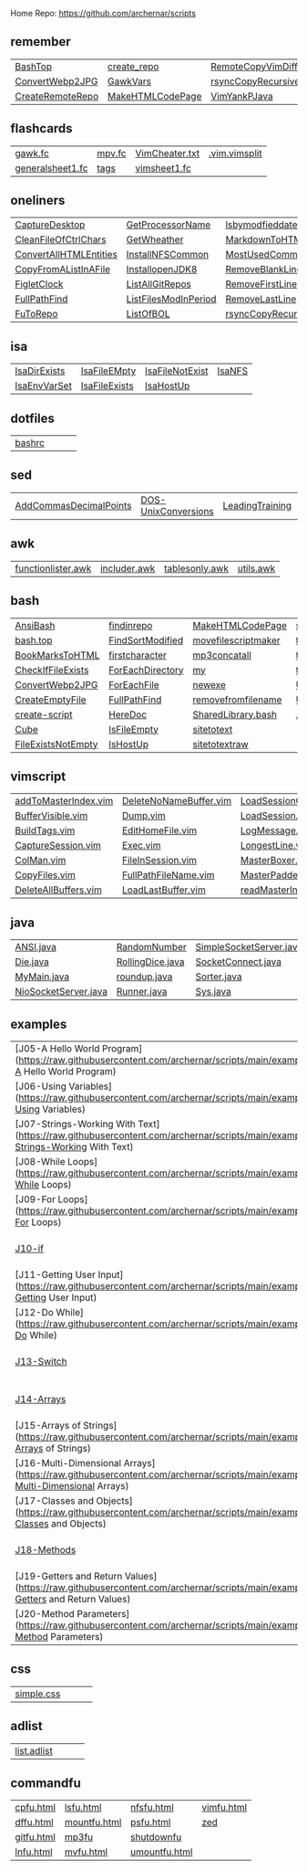 
Home Repo:   https://github.com/archernar/scripts


## remember

|                                |                                |                                |                                |
| :---------------------------- | :---------------------------- | :---------------------------- | :---------------------------- |
| [BashTop](https://raw.githubusercontent.com/archernar/scripts/main/remember/BashTop) | [create_repo](https://raw.githubusercontent.com/archernar/scripts/main/remember/create_repo) | [RemoteCopyVimDiff](https://raw.githubusercontent.com/archernar/scripts/main/remember/RemoteCopyVimDiff) | [](https://raw.githubusercontent.com/archernar/scripts/main) | 
| [ConvertWebp2JPG](https://raw.githubusercontent.com/archernar/scripts/main/remember/ConvertWebp2JPG) | [GawkVars](https://raw.githubusercontent.com/archernar/scripts/main/remember/GawkVars) | [rsyncCopyRecursive](https://raw.githubusercontent.com/archernar/scripts/main/remember/rsyncCopyRecursive) | [](https://raw.githubusercontent.com/archernar/scripts/main) | 
| [CreateRemoteRepo](https://raw.githubusercontent.com/archernar/scripts/main/remember/CreateRemoteRepo) | [MakeHTMLCodePage](https://raw.githubusercontent.com/archernar/scripts/main/remember/MakeHTMLCodePage) | [VimYankPJava](https://raw.githubusercontent.com/archernar/scripts/main/remember/VimYankPJava) | [](https://raw.githubusercontent.com/archernar/scripts/main) | 



## flashcards

|                                |                                |                                |                                |
| :---------------------------- | :---------------------------- | :---------------------------- | :---------------------------- |
| [gawk.fc](https://raw.githubusercontent.com/archernar/scripts/main/flashcards/gawk.fc) | [mpv.fc](https://raw.githubusercontent.com/archernar/scripts/main/flashcards/mpv.fc) | [VimCheater.txt](https://raw.githubusercontent.com/archernar/scripts/main/flashcards/VimCheater.txt) | [.vim.vimsplit](https://raw.githubusercontent.com/archernar/scripts/main/flashcards/.vim.vimsplit) | 
| [generalsheet1.fc](https://raw.githubusercontent.com/archernar/scripts/main/flashcards/generalsheet1.fc) | [tags](https://raw.githubusercontent.com/archernar/scripts/main/flashcards/tags) | [vimsheet1.fc](https://raw.githubusercontent.com/archernar/scripts/main/flashcards/vimsheet1.fc) | [](https://raw.githubusercontent.com/archernar/scripts/main) | 



## oneliners

|                                |                                |                                |                                |
| :---------------------------- | :---------------------------- | :---------------------------- | :---------------------------- |
| [CaptureDesktop](https://raw.githubusercontent.com/archernar/scripts/main/oneliners/CaptureDesktop) | [GetProcessorName](https://raw.githubusercontent.com/archernar/scripts/main/oneliners/GetProcessorName) | [lsbymodfieddate](https://raw.githubusercontent.com/archernar/scripts/main/oneliners/lsbymodfieddate) | [SSHGenerateKey](https://raw.githubusercontent.com/archernar/scripts/main/oneliners/SSHGenerateKey) | 
| [CleanFileOfCtrlChars](https://raw.githubusercontent.com/archernar/scripts/main/oneliners/CleanFileOfCtrlChars) | [GetWheather](https://raw.githubusercontent.com/archernar/scripts/main/oneliners/GetWheather) | [MarkdownToHTML](https://raw.githubusercontent.com/archernar/scripts/main/oneliners/MarkdownToHTML) | [SSHPullFile](https://raw.githubusercontent.com/archernar/scripts/main/oneliners/SSHPullFile) | 
| [ConvertAllHTMLEntities](https://raw.githubusercontent.com/archernar/scripts/main/oneliners/ConvertAllHTMLEntities) | [InstallNFSCommon](https://raw.githubusercontent.com/archernar/scripts/main/oneliners/InstallNFSCommon) | [MostUsedCommands](https://raw.githubusercontent.com/archernar/scripts/main/oneliners/MostUsedCommands) | [SSHPushFile](https://raw.githubusercontent.com/archernar/scripts/main/oneliners/SSHPushFile) | 
| [CopyFromAListInAFile](https://raw.githubusercontent.com/archernar/scripts/main/oneliners/CopyFromAListInAFile) | [InstallopenJDK8](https://raw.githubusercontent.com/archernar/scripts/main/oneliners/InstallopenJDK8) | [RemoveBlankLines](https://raw.githubusercontent.com/archernar/scripts/main/oneliners/RemoveBlankLines) | [SSHRunACommandAndExit](https://raw.githubusercontent.com/archernar/scripts/main/oneliners/SSHRunACommandAndExit) | 
| [FigletClock](https://raw.githubusercontent.com/archernar/scripts/main/oneliners/FigletClock) | [ListAllGitRepos](https://raw.githubusercontent.com/archernar/scripts/main/oneliners/ListAllGitRepos) | [RemoveFirstLine](https://raw.githubusercontent.com/archernar/scripts/main/oneliners/RemoveFirstLine) | [startvimnoargs](https://raw.githubusercontent.com/archernar/scripts/main/oneliners/startvimnoargs) | 
| [FullPathFind](https://raw.githubusercontent.com/archernar/scripts/main/oneliners/FullPathFind) | [ListFilesModInPeriod](https://raw.githubusercontent.com/archernar/scripts/main/oneliners/ListFilesModInPeriod) | [RemoveLastLine](https://raw.githubusercontent.com/archernar/scripts/main/oneliners/RemoveLastLine) | [TopTenProcess](https://raw.githubusercontent.com/archernar/scripts/main/oneliners/TopTenProcess) | 
| [FuToRepo](https://raw.githubusercontent.com/archernar/scripts/main/oneliners/FuToRepo) | [ListOfBOL](https://raw.githubusercontent.com/archernar/scripts/main/oneliners/ListOfBOL) | [rsyncCopyRecursive](https://raw.githubusercontent.com/archernar/scripts/main/oneliners/rsyncCopyRecursive) | [](https://raw.githubusercontent.com/archernar/scripts/main) | 



## isa

|                                |                                |                                |                                |
| :---------------------------- | :---------------------------- | :---------------------------- | :---------------------------- |
| [IsaDirExists](https://raw.githubusercontent.com/archernar/scripts/main/isa/IsaDirExists) | [IsaFileEMpty](https://raw.githubusercontent.com/archernar/scripts/main/isa/IsaFileEMpty) | [IsaFileNotExist](https://raw.githubusercontent.com/archernar/scripts/main/isa/IsaFileNotExist) | [IsaNFS](https://raw.githubusercontent.com/archernar/scripts/main/isa/IsaNFS) | 
| [IsaEnvVarSet](https://raw.githubusercontent.com/archernar/scripts/main/isa/IsaEnvVarSet) | [IsaFileExists](https://raw.githubusercontent.com/archernar/scripts/main/isa/IsaFileExists) | [IsaHostUp](https://raw.githubusercontent.com/archernar/scripts/main/isa/IsaHostUp) | [](https://raw.githubusercontent.com/archernar/scripts/main) | 



## dotfiles

|                                |                                |                                |                                |
| :---------------------------- | :---------------------------- | :---------------------------- | :---------------------------- |
| [bashrc](https://raw.githubusercontent.com/archernar/scripts/main/dotfiles/bashrc) | [](https://raw.githubusercontent.com/archernar/scripts/main) | [](https://raw.githubusercontent.com/archernar/scripts/main) | [](https://raw.githubusercontent.com/archernar/scripts/main) | 



## sed

|                                |                                |                                |                                |
| :---------------------------- | :---------------------------- | :---------------------------- | :---------------------------- |
| [AddCommasDecimalPoints](https://raw.githubusercontent.com/archernar/scripts/main/sed/AddCommasDecimalPoints) | [DOS-UnixConversions](https://raw.githubusercontent.com/archernar/scripts/main/sed/DOS-UnixConversions) | [LeadingTraining](https://raw.githubusercontent.com/archernar/scripts/main/sed/LeadingTraining) | [NumberEachLine](https://raw.githubusercontent.com/archernar/scripts/main/sed/NumberEachLine) | 



## awk

|                                |                                |                                |                                |
| :---------------------------- | :---------------------------- | :---------------------------- | :---------------------------- |
| [functionlister.awk](https://raw.githubusercontent.com/archernar/scripts/main/awk/functionlister.awk) | [includer.awk](https://raw.githubusercontent.com/archernar/scripts/main/awk/includer.awk) | [tablesonly.awk](https://raw.githubusercontent.com/archernar/scripts/main/awk/tablesonly.awk) | [utils.awk](https://raw.githubusercontent.com/archernar/scripts/main/awk/utils.awk) | 



## bash

|                                |                                |                                |                                |
| :---------------------------- | :---------------------------- | :---------------------------- | :---------------------------- |
| [AnsiBash](https://raw.githubusercontent.com/archernar/scripts/main/bash/AnsiBash) | [findinrepo](https://raw.githubusercontent.com/archernar/scripts/main/bash/findinrepo) | [MakeHTMLCodePage](https://raw.githubusercontent.com/archernar/scripts/main/bash/MakeHTMLCodePage) | [slapfilename](https://raw.githubusercontent.com/archernar/scripts/main/bash/slapfilename) | 
| [bash.top](https://raw.githubusercontent.com/archernar/scripts/main/bash/bash.top) | [FindSortModified](https://raw.githubusercontent.com/archernar/scripts/main/bash/FindSortModified) | [movefilescriptmaker](https://raw.githubusercontent.com/archernar/scripts/main/bash/movefilescriptmaker) | [tagit](https://raw.githubusercontent.com/archernar/scripts/main/bash/tagit) | 
| [BookMarksToHTML](https://raw.githubusercontent.com/archernar/scripts/main/bash/BookMarksToHTML) | [firstcharacter](https://raw.githubusercontent.com/archernar/scripts/main/bash/firstcharacter) | [mp3concatall](https://raw.githubusercontent.com/archernar/scripts/main/bash/mp3concatall) | [tagman](https://raw.githubusercontent.com/archernar/scripts/main/bash/tagman) | 
| [CheckIfFileExists](https://raw.githubusercontent.com/archernar/scripts/main/bash/CheckIfFileExists) | [ForEachDirectory](https://raw.githubusercontent.com/archernar/scripts/main/bash/ForEachDirectory) | [my](https://raw.githubusercontent.com/archernar/scripts/main/bash/my) | [tags](https://raw.githubusercontent.com/archernar/scripts/main/bash/tags) | 
| [ConvertWebp2JPG](https://raw.githubusercontent.com/archernar/scripts/main/bash/ConvertWebp2JPG) | [ForEachFile](https://raw.githubusercontent.com/archernar/scripts/main/bash/ForEachFile) | [newexe](https://raw.githubusercontent.com/archernar/scripts/main/bash/newexe) | [UpperToLowerCase](https://raw.githubusercontent.com/archernar/scripts/main/bash/UpperToLowerCase) | 
| [CreateEmptyFile](https://raw.githubusercontent.com/archernar/scripts/main/bash/CreateEmptyFile) | [FullPathFind](https://raw.githubusercontent.com/archernar/scripts/main/bash/FullPathFind) | [removefromfilename](https://raw.githubusercontent.com/archernar/scripts/main/bash/removefromfilename) | [UsageTemplate](https://raw.githubusercontent.com/archernar/scripts/main/bash/UsageTemplate) | 
| [create-script](https://raw.githubusercontent.com/archernar/scripts/main/bash/create-script) | [HereDoc](https://raw.githubusercontent.com/archernar/scripts/main/bash/HereDoc) | [SharedLibrary.bash](https://raw.githubusercontent.com/archernar/scripts/main/bash/SharedLibrary.bash) | [.vim.vimsplit](https://raw.githubusercontent.com/archernar/scripts/main/bash/.vim.vimsplit) | 
| [Cube](https://raw.githubusercontent.com/archernar/scripts/main/bash/Cube) | [IsFileEmpty](https://raw.githubusercontent.com/archernar/scripts/main/bash/IsFileEmpty) | [sitetotext](https://raw.githubusercontent.com/archernar/scripts/main/bash/sitetotext) | [](https://raw.githubusercontent.com/archernar/scripts/main) | 
| [FileExistsNotEmpty](https://raw.githubusercontent.com/archernar/scripts/main/bash/FileExistsNotEmpty) | [IsHostUp](https://raw.githubusercontent.com/archernar/scripts/main/bash/IsHostUp) | [sitetotextraw](https://raw.githubusercontent.com/archernar/scripts/main/bash/sitetotextraw) | [](https://raw.githubusercontent.com/archernar/scripts/main) | 



## vimscript

|                                |                                |                                |                                |
| :---------------------------- | :---------------------------- | :---------------------------- | :---------------------------- |
| [addToMasterIndex.vim](https://raw.githubusercontent.com/archernar/scripts/main/vimscript/addToMasterIndex.vim) | [DeleteNoNameBuffer.vim](https://raw.githubusercontent.com/archernar/scripts/main/vimscript/DeleteNoNameBuffer.vim) | [LoadSessionGlobal.vim](https://raw.githubusercontent.com/archernar/scripts/main/vimscript/LoadSessionGlobal.vim) | [RemoteCopyVimDiff](https://raw.githubusercontent.com/archernar/scripts/main/vimscript/RemoteCopyVimDiff) | 
| [BufferVisible.vim](https://raw.githubusercontent.com/archernar/scripts/main/vimscript/BufferVisible.vim) | [Dump.vim](https://raw.githubusercontent.com/archernar/scripts/main/vimscript/Dump.vim) | [LoadSession.vim](https://raw.githubusercontent.com/archernar/scripts/main/vimscript/LoadSession.vim) | [ReSetSession.vim](https://raw.githubusercontent.com/archernar/scripts/main/vimscript/ReSetSession.vim) | 
| [BuildTags.vim](https://raw.githubusercontent.com/archernar/scripts/main/vimscript/BuildTags.vim) | [EditHomeFile.vim](https://raw.githubusercontent.com/archernar/scripts/main/vimscript/EditHomeFile.vim) | [LogMessage.vim](https://raw.githubusercontent.com/archernar/scripts/main/vimscript/LogMessage.vim) | [SetSession.vim](https://raw.githubusercontent.com/archernar/scripts/main/vimscript/SetSession.vim) | 
| [CaptureSession.vim](https://raw.githubusercontent.com/archernar/scripts/main/vimscript/CaptureSession.vim) | [Exec.vim](https://raw.githubusercontent.com/archernar/scripts/main/vimscript/Exec.vim) | [LongestLine.vim](https://raw.githubusercontent.com/archernar/scripts/main/vimscript/LongestLine.vim) | [ShowSession.vim](https://raw.githubusercontent.com/archernar/scripts/main/vimscript/ShowSession.vim) | 
| [ColMan.vim](https://raw.githubusercontent.com/archernar/scripts/main/vimscript/ColMan.vim) | [FileInSession.vim](https://raw.githubusercontent.com/archernar/scripts/main/vimscript/FileInSession.vim) | [MasterBoxer.vim](https://raw.githubusercontent.com/archernar/scripts/main/vimscript/MasterBoxer.vim) | [TabCount.vim](https://raw.githubusercontent.com/archernar/scripts/main/vimscript/TabCount.vim) | 
| [CopyFiles.vim](https://raw.githubusercontent.com/archernar/scripts/main/vimscript/CopyFiles.vim) | [FullPathFileName.vim](https://raw.githubusercontent.com/archernar/scripts/main/vimscript/FullPathFileName.vim) | [MasterPadder.vim](https://raw.githubusercontent.com/archernar/scripts/main/vimscript/MasterPadder.vim) | [WindowExists.vim](https://raw.githubusercontent.com/archernar/scripts/main/vimscript/WindowExists.vim) | 
| [DeleteAllBuffers.vim](https://raw.githubusercontent.com/archernar/scripts/main/vimscript/DeleteAllBuffers.vim) | [LoadLastBuffer.vim](https://raw.githubusercontent.com/archernar/scripts/main/vimscript/LoadLastBuffer.vim) | [readMasterIndex.vim](https://raw.githubusercontent.com/archernar/scripts/main/vimscript/readMasterIndex.vim) | [writeMasterIndex.vim](https://raw.githubusercontent.com/archernar/scripts/main/vimscript/writeMasterIndex.vim) | 



## java

|                                |                                |                                |                                |
| :---------------------------- | :---------------------------- | :---------------------------- | :---------------------------- |
| [ANSI.java](https://raw.githubusercontent.com/archernar/scripts/main/java/ANSI.java) | [RandomNumber](https://raw.githubusercontent.com/archernar/scripts/main/java/RandomNumber) | [SimpleSocketServer.java](https://raw.githubusercontent.com/archernar/scripts/main/java/SimpleSocketServer.java) | [TimeStamps](https://raw.githubusercontent.com/archernar/scripts/main/java/TimeStamps) | 
| [Die.java](https://raw.githubusercontent.com/archernar/scripts/main/java/Die.java) | [RollingDice.java](https://raw.githubusercontent.com/archernar/scripts/main/java/RollingDice.java) | [SocketConnect.java](https://raw.githubusercontent.com/archernar/scripts/main/java/SocketConnect.java) | [](https://raw.githubusercontent.com/archernar/scripts/main) | 
| [MyMain.java](https://raw.githubusercontent.com/archernar/scripts/main/java/MyMain.java) | [roundup.java](https://raw.githubusercontent.com/archernar/scripts/main/java/roundup.java) | [Sorter.java](https://raw.githubusercontent.com/archernar/scripts/main/java/Sorter.java) | [](https://raw.githubusercontent.com/archernar/scripts/main) | 
| [NioSocketServer.java](https://raw.githubusercontent.com/archernar/scripts/main/java/NioSocketServer.java) | [Runner.java](https://raw.githubusercontent.com/archernar/scripts/main/java/Runner.java) | [Sys.java](https://raw.githubusercontent.com/archernar/scripts/main/java/Sys.java) | [](https://raw.githubusercontent.com/archernar/scripts/main) | 



## examples

|                                |                                |                                |                                |
| :---------------------------- | :---------------------------- | :---------------------------- | :---------------------------- |
| [J05-A Hello World Program](https://raw.githubusercontent.com/archernar/scripts/main/examples/J05-A Hello World Program) | [J22-Constructors](https://raw.githubusercontent.com/archernar/scripts/main/examples/J22-Constructors) | [J38b-Handling exceptions](https://raw.githubusercontent.com/archernar/scripts/main/examples/J38b-Handling exceptions) | [J52-Linked Lists](https://raw.githubusercontent.com/archernar/scripts/main/examples/J52-Linked Lists) | 
| [J06-Using Variables](https://raw.githubusercontent.com/archernar/scripts/main/examples/J06-Using Variables) | [J23-Static (and Final)](https://raw.githubusercontent.com/archernar/scripts/main/examples/J23-Static (and Final)) | [J38c-Handling exceptions](https://raw.githubusercontent.com/archernar/scripts/main/examples/J38c-Handling exceptions) | [J53-HashMaps-Retrieving Objects via a Key](https://raw.githubusercontent.com/archernar/scripts/main/examples/J53-HashMaps-Retrieving Objects via a Key) | 
| [J07-Strings-Working With Text](https://raw.githubusercontent.com/archernar/scripts/main/examples/J07-Strings-Working With Text) | [J24-StringBuilder and String Formatting](https://raw.githubusercontent.com/archernar/scripts/main/examples/J24-StringBuilder and String Formatting) | [J39-Multiple Exceptions](https://raw.githubusercontent.com/archernar/scripts/main/examples/J39-Multiple Exceptions) | [J54-Sorted Maps](https://raw.githubusercontent.com/archernar/scripts/main/examples/J54-Sorted Maps) | 
| [J08-While Loops](https://raw.githubusercontent.com/archernar/scripts/main/examples/J08-While Loops) | [J25-The toString Method](https://raw.githubusercontent.com/archernar/scripts/main/examples/J25-The toString Method) | [J40-Runtime vs. checked Exceptions](https://raw.githubusercontent.com/archernar/scripts/main/examples/J40-Runtime vs. checked Exceptions) | [J55-Sets](https://raw.githubusercontent.com/archernar/scripts/main/examples/J55-Sets) | 
| [J09-For Loops](https://raw.githubusercontent.com/archernar/scripts/main/examples/J09-For Loops) | [J26-Inheritance](https://raw.githubusercontent.com/archernar/scripts/main/examples/J26-Inheritance) | [J41-Abstract Classes](https://raw.githubusercontent.com/archernar/scripts/main/examples/J41-Abstract Classes) | [J56-Objects Sets Keys Maps](https://raw.githubusercontent.com/archernar/scripts/main/examples/J56-Objects Sets Keys Maps) | 
| [J10-if](https://raw.githubusercontent.com/archernar/scripts/main/examples/J10-if) | [J28-Interfaces](https://raw.githubusercontent.com/archernar/scripts/main/examples/J28-Interfaces) | [J42-Reading Files With File Reader](https://raw.githubusercontent.com/archernar/scripts/main/examples/J42-Reading Files With File Reader) | [J57-Sorting](https://raw.githubusercontent.com/archernar/scripts/main/examples/J57-Sorting) | 
| [J11-Getting User Input](https://raw.githubusercontent.com/archernar/scripts/main/examples/J11-Getting User Input) | [J29-Public,Private,Protected](https://raw.githubusercontent.com/archernar/scripts/main/examples/J29-Public,Private,Protected) | [J43a-Try](https://raw.githubusercontent.com/archernar/scripts/main/examples/J43a-Try) | [J57-Sorting Lists](https://raw.githubusercontent.com/archernar/scripts/main/examples/J57-Sorting Lists) | 
| [J12-Do While](https://raw.githubusercontent.com/archernar/scripts/main/examples/J12-Do While) | [J30-Polymorphism](https://raw.githubusercontent.com/archernar/scripts/main/examples/J30-Polymorphism) | [J43b-Try With Resources](https://raw.githubusercontent.com/archernar/scripts/main/examples/J43b-Try With Resources) | [J58-Natural Ordering](https://raw.githubusercontent.com/archernar/scripts/main/examples/J58-Natural Ordering) | 
| [J13-Switch](https://raw.githubusercontent.com/archernar/scripts/main/examples/J13-Switch) | [J31-Encapsulation and the API Docs](https://raw.githubusercontent.com/archernar/scripts/main/examples/J31-Encapsulation and the API Docs) | [J44-Creating and Writing Text Files](https://raw.githubusercontent.com/archernar/scripts/main/examples/J44-Creating and Writing Text Files) | [J59-Queues](https://raw.githubusercontent.com/archernar/scripts/main/examples/J59-Queues) | 
| [J14-Arrays](https://raw.githubusercontent.com/archernar/scripts/main/examples/J14-Arrays) | [J32-Casting Numerical Values](https://raw.githubusercontent.com/archernar/scripts/main/examples/J32-Casting Numerical Values) | [J45-The equals() Method](https://raw.githubusercontent.com/archernar/scripts/main/examples/J45-The equals() Method) | [J60-Using Iterators](https://raw.githubusercontent.com/archernar/scripts/main/examples/J60-Using Iterators) | 
| [J15-Arrays of Strings](https://raw.githubusercontent.com/archernar/scripts/main/examples/J15-Arrays of Strings) | [J33-Upcasting and Downcasting](https://raw.githubusercontent.com/archernar/scripts/main/examples/J33-Upcasting and Downcasting) | [J46-Inner Classes](https://raw.githubusercontent.com/archernar/scripts/main/examples/J46-Inner Classes) | [J61-Implementing Iterable](https://raw.githubusercontent.com/archernar/scripts/main/examples/J61-Implementing Iterable) | 
| [J16-Multi-Dimensional Arrays](https://raw.githubusercontent.com/archernar/scripts/main/examples/J16-Multi-Dimensional Arrays) | [J34-Using Generics](https://raw.githubusercontent.com/archernar/scripts/main/examples/J34-Using Generics) | [J47-Enum Types-Basic and Advanced Usage](https://raw.githubusercontent.com/archernar/scripts/main/examples/J47-Enum Types-Basic and Advanced Usage) | [J62-Deciding Which Collections to use](https://raw.githubusercontent.com/archernar/scripts/main/examples/J62-Deciding Which Collections to use) | 
| [J17-Classes and Objects](https://raw.githubusercontent.com/archernar/scripts/main/examples/J17-Classes and Objects) | [J35-Generics and Wildcards](https://raw.githubusercontent.com/archernar/scripts/main/examples/J35-Generics and Wildcards) | [J48-Recursion](https://raw.githubusercontent.com/archernar/scripts/main/examples/J48-Recursion) | [J63-Complex Data Structures](https://raw.githubusercontent.com/archernar/scripts/main/examples/J63-Complex Data Structures) | 
| [J18-Methods](https://raw.githubusercontent.com/archernar/scripts/main/examples/J18-Methods) | [J36-Anonymous Classes](https://raw.githubusercontent.com/archernar/scripts/main/examples/J36-Anonymous Classes) | [J49-Serialization-Saving Objects to Files](https://raw.githubusercontent.com/archernar/scripts/main/examples/J49-Serialization-Saving Objects to Files) | [J64c-Files](https://raw.githubusercontent.com/archernar/scripts/main/examples/J64c-Files) | 
| [J19-Getters and Return Values](https://raw.githubusercontent.com/archernar/scripts/main/examples/J19-Getters and Return Values) | [J37-Reading Files using Scanner](https://raw.githubusercontent.com/archernar/scripts/main/examples/J37-Reading Files using Scanner) | [J50-Serializing Arrays](https://raw.githubusercontent.com/archernar/scripts/main/examples/J50-Serializing Arrays) | [](https://raw.githubusercontent.com/archernar/scripts/main) | 
| [J20-Method Parameters](https://raw.githubusercontent.com/archernar/scripts/main/examples/J20-Method Parameters) | [J38a-Handling exceptions](https://raw.githubusercontent.com/archernar/scripts/main/examples/J38a-Handling exceptions) | [J51-ArrayList-Arrays the Easy Way](https://raw.githubusercontent.com/archernar/scripts/main/examples/J51-ArrayList-Arrays the Easy Way) | [](https://raw.githubusercontent.com/archernar/scripts/main) | 



## css

|                                |                                |                                |                                |
| :---------------------------- | :---------------------------- | :---------------------------- | :---------------------------- |
| [simple.css](https://raw.githubusercontent.com/archernar/scripts/main/css/simple.css) | [](https://raw.githubusercontent.com/archernar/scripts/main) | [](https://raw.githubusercontent.com/archernar/scripts/main) | [](https://raw.githubusercontent.com/archernar/scripts/main) | 



## adlist

|                                |                                |                                |                                |
| :---------------------------- | :---------------------------- | :---------------------------- | :---------------------------- |
| [list.adlist](https://raw.githubusercontent.com/archernar/scripts/main/adlist/list.adlist) | [](https://raw.githubusercontent.com/archernar/scripts/main) | [](https://raw.githubusercontent.com/archernar/scripts/main) | [](https://raw.githubusercontent.com/archernar/scripts/main) | 



## commandfu

|                                |                                |                                |                                |
| :---------------------------- | :---------------------------- | :---------------------------- | :---------------------------- |
| [cpfu.html](https://raw.githubusercontent.com/archernar/scripts/main/commandfu/cpfu.html) | [lsfu.html](https://raw.githubusercontent.com/archernar/scripts/main/commandfu/lsfu.html) | [nfsfu.html](https://raw.githubusercontent.com/archernar/scripts/main/commandfu/nfsfu.html) | [vimfu.html](https://raw.githubusercontent.com/archernar/scripts/main/commandfu/vimfu.html) | 
| [dffu.html](https://raw.githubusercontent.com/archernar/scripts/main/commandfu/dffu.html) | [mountfu.html](https://raw.githubusercontent.com/archernar/scripts/main/commandfu/mountfu.html) | [psfu.html](https://raw.githubusercontent.com/archernar/scripts/main/commandfu/psfu.html) | [zed](https://raw.githubusercontent.com/archernar/scripts/main/commandfu/zed) | 
| [gitfu.html](https://raw.githubusercontent.com/archernar/scripts/main/commandfu/gitfu.html) | [mp3fu](https://raw.githubusercontent.com/archernar/scripts/main/commandfu/mp3fu) | [shutdownfu](https://raw.githubusercontent.com/archernar/scripts/main/commandfu/shutdownfu) | [](https://raw.githubusercontent.com/archernar/scripts/main) | 
| [lnfu.html](https://raw.githubusercontent.com/archernar/scripts/main/commandfu/lnfu.html) | [mvfu.html](https://raw.githubusercontent.com/archernar/scripts/main/commandfu/mvfu.html) | [umountfu.html](https://raw.githubusercontent.com/archernar/scripts/main/commandfu/umountfu.html) | [](https://raw.githubusercontent.com/archernar/scripts/main) | 


